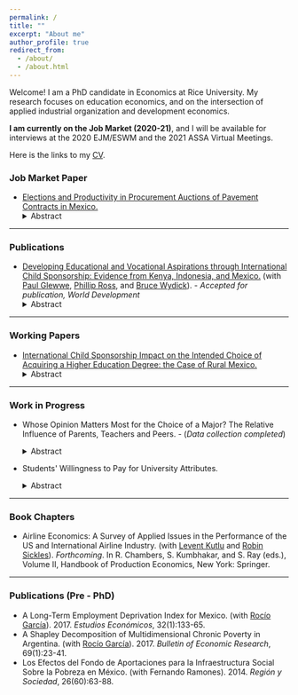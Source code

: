```yaml
---
permalink: /
title: ""
excerpt: "About me"
author_profile: true
redirect_from: 
  - /about/
  - /about.html
---
```


Welcome! I am a PhD candidate in Economics at Rice University. My research focuses on education economics, and on the intersection of applied industrial organization and development economics.

**I am currently on the Job Market (2020-21)**, and I will be available for interviews at the 2020 EJM/ESWM and the 2021 ASSA Virtual Meetings.

Here is the links to my [CV](http://danstad.github.io/files/CV_DP_Academic.pdf).


### Job Market Paper
* [Elections and Productivity in Procurement Auctions of Pavement Contracts in Mexico.](http://danstad.github.io/files/JMP_Daniel_Prudencio.pdf) 
  <details> <summary>Abstract</summary> When allocating contracts, governments decide between exercising hiring discretion or allowing a higher level of competition without firm selection. Ex-ante, it is not clear which allocation mechanism will lead to better outcomes. The trade-off depends in part on the government’s ability to select the best firms when restricting competition and on the probability that this practice will lead to corruption. In this paper, I study the allocation of street pavement contracts in Mexico and combine auction methods with an analysis of the firms' productivity to test whether local governments select the most cost-efficient firms when restricting competition. Furthermore, I study the firms' behavior under different auction formats. I find that firms selected to settings with less competition are more experienced and have lower costs in complex pavement projects, but have higher costs in simple ones. When comparing auction formats, firms are more aggressive under auctions by invitation than in public auctions in complex projects, but bid similarly under both auction formats in simple projects. Contrary to the current practice, the results suggest that the government would benefit from opening up simple projects to public auctions. The use of auctions by invitation for complex projects seems warranted, but mixed results on the influence of political factors raise concerns of misuse of a greater hiring discretion on the part of the government. </details>

*** 

### Publications

* [Developing Educational and Vocational Aspirations through International Child Sponsorship: Evidence from Kenya, Indonesia, and Mexico.](http://danstad.github.io/files/WP_aspirations1.pdf) (with [Paul Glewwe](https://www.apec.umn.edu/people/paul-glewwe), [Phillip Ross](https://sites.google.com/site/philliphross/), and [Bruce Wydick](https://sites.google.com/a/usfca.edu/wydick/home)). - _Accepted for publication, World Development_  
  <details> <summary>Abstract</summary> The role of aspirations in facilitating movement out of poverty is a subject of increasing research in development economics. Previous work finds positive impacts from international child sponsorship on educational attainment, employment, and adult income. This paper seeks to ascertain whether the impacts of child sponsorship on educational outcomes may occur through elevated aspirations among sponsored children. Using an age-eligibility rule applied during program rollout to identify causal effects, we study whether international child sponsorship increases educational and vocational aspirations among a sample of 2,022 children in Kenya, Indonesia, and Mexico. While effects are heterogeneous, and strongest in Kenya, we find that, averaging over the three countries, sponsorship increased indices of self-esteem (0.25), optimism (0.26), aspirations (0.29) standard deviations respectively, and expected years of completed education (0.43 years). We find that sponsorship increases actual grade completion by 0.56 among children at the time of the survey, and mediation analysis suggests that the impact of sponsorship on aspirations is likely to mediate higher levels of grade completion. Our results contribute to a growing body of evidence indicating that the positive impacts of child sponsorship stem partly through elevating aspirations. More generally, our research contributes to a larger literature suggesting that the alleviation of internal constraints among the poor is a strong complement to addressing their external constraints. </details>

*** 

### Working Papers



 * [International Child Sponsorship Impact on the Intended Choice of Acquiring a Higher Education Degree: the Case of Rural Mexico.](http://danstad.github.io/files/WP_aspirations2_DP.pdf) 
    <details> <summary>Abstract</summary> This paper studies the impact of a child sponsorship program on the aspiration to acquire a higher education degree, among a sample of rural children in the states of Oaxaca and Chiapas in the south of Mexico. To account for the program's selection of sponsored children, I estimate a binary Roy type model with unobservables generated by a one-factor structure. I further account for the children's income beliefs by directly eliciting their subjective expected returns to schooling. I find that the average treatment effect on the treated is positive and consistent with previous studies of the sponsorship program, although it is not statistically significant. Estimates of the marginal treatment effect show that the sponsorship effect is higher for children most likely to be selected to the program. From the subjective income expectations data, I document that children in rural settings, 12 to 15 years old, have realistic although heterogeneous expectations, and present a clear gender gap, even at these young ages. </details>
        
*** 

### Work in Progress 

* Whose Opinion Matters Most for the Choice of a Major? The Relative Influence of Parents, Teachers and Peers. - (_Data collection completed_)
    <details> <summary>Abstract</summary> The opinions of various individuals surrounding a student can influence her choice of major, yet we know little about their relative importance. In this paper, I combine survey data and administrative records of a large Mexican University to study whose approval, from the point of view of the student, influences more her intended choice of an area of study. Using a discrete choice model in conjunction with elicited perceived beliefs, I examine the relative influence of the student's parents, teachers, and friends. By studying how beliefs differ by gender, I further study the effect of the perceived approval of others on the enrollment gender gap in STEM majors.   </details>

* Students' Willingness to Pay for University Attributes.
    <details> <summary>Abstract</summary> 		In developing countries, information on universities is not systematized at best and in general not available. Hence, it is difficult to analyze which university characteristics drive students' university choices. In this paper, I use a hypothetical choice methodology to elicit subjective probabilities and estimate a random utility model. The estimates allow me to indirectly measure the students' willingness to pay for university characteristics, which are interpreted in terms of tuition or in terms of forgone future earnings.  </details>

***

### Book Chapters 

* Airline Economics: A Survey of Applied Issues in the Performance of the US and International Airline
Industry. (with [Levent Kutlu](https://faculty.utrgv.edu/levent.kutlu/index.html) and [Robin Sickles](https://rsickles.rice.edu/)). _Forthcoming_. In R. Chambers, S. Kumbhakar, and S. Ray (eds.), Volume II, Handbook of Production
Economics, New York: Springer.

***

### Publications (Pre - PhD)

* A Long-Term Employment Deprivation Index for Mexico. (with [Rocío García](https://homepages.mty.itesm.mx/Sitios%20a%20dar%20de%20baja%20(UPD%2012%20MAR%202019)/rociogarcia/)). 2017. _Estudios Económicos_, 32(1):133-65.
* A Shapley Decomposition of Multidimensional Chronic Poverty in Argentina. (with [Rocío García](https://homepages.mty.itesm.mx/Sitios%20a%20dar%20de%20baja%20(UPD%2012%20MAR%202019)/rociogarcia/)). 2017. _Bulletin of Economic Research_, 69(1):23-41.
* Los Efectos del Fondo de Aportaciones para la Infraestructura Social Sobre la Pobreza en México. (with Fernando Ramones). 2014. _Región y Sociedad_, 26(60):63-88.

